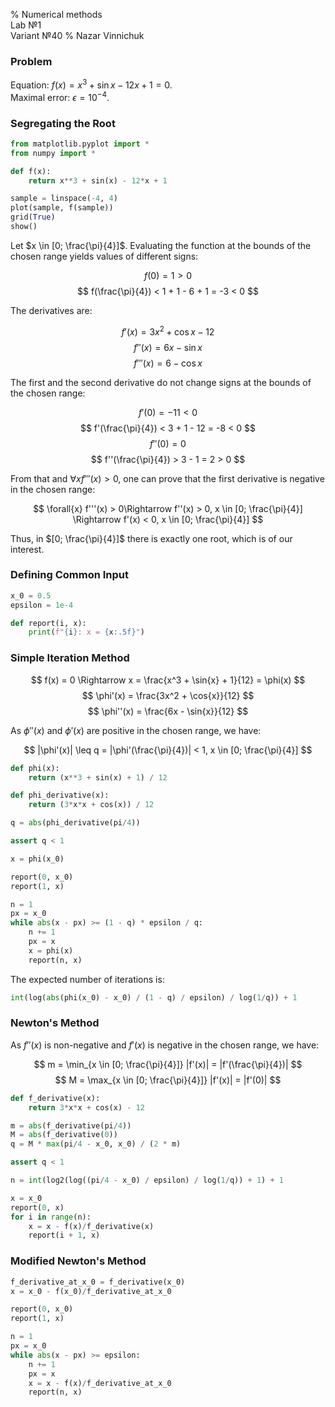 % Numerical methods <br> Lab №1 <br> Variant №40
% Nazar Vinnichuk

### Problem

Equation: $f(x) = x^3 + \sin{x} - 12x + 1 = 0$. <br>
Maximal error: $\epsilon = 10^{-4}$.

### Segregating the Root

```python
from matplotlib.pyplot import *
from numpy import *

def f(x):
    return x**3 + sin(x) - 12*x + 1

sample = linspace(-4, 4)
plot(sample, f(sample))
grid(True)
show()
```

Let $x \in [0; \frac{\pi}{4}]$. Evaluating the function at the bounds of the
chosen range yields values of different signs:

$$ f(0) = 1 > 0 $$
$$ f(\frac{\pi}{4}) < 1 + 1 - 6 + 1 = -3 < 0 $$

The derivatives are:

$$ f'(x) = 3x^2 + \cos{x} - 12 $$
$$ f''(x) = 6x - \sin{x} $$
$$ f'''(x) = 6 - \cos{x} $$

The first and the second derivative do not change signs at the bounds of the
chosen range:

$$ f'(0) = -11 < 0 $$
$$ f'(\frac{\pi}{4}) < 3 + 1 - 12 = -8 < 0 $$
$$ f''(0) = 0 $$
$$ f''(\frac{\pi}{4}) > 3 - 1 = 2 > 0 $$

From that and $\forall{x} f'''(x) > 0$, one can prove that the first
derivative is negative in the chosen range:

$$
\forall{x} f'''(x) > 0\Rightarrow
f''(x) > 0, x \in [0; \frac{\pi}{4}] \Rightarrow
f'(x) < 0, x \in [0; \frac{\pi}{4}]
$$

Thus, in $[0; \frac{\pi}{4}]$ there is exactly one root, which is of our interest.

### Defining Common Input

```python
x_0 = 0.5
epsilon = 1e-4

def report(i, x):
    print(f"{i}: x = {x:.5f}")
```

### Simple Iteration Method

$$ f(x) = 0 \Rightarrow x = \frac{x^3 + \sin{x} + 1}{12} = \phi(x) $$
$$ \phi'(x) = \frac{3x^2 + \cos{x}}{12} $$
$$ \phi''(x) = \frac{6x - \sin{x}}{12} $$

As $\phi''(x)$ and $\phi'(x)$ are positive in the chosen range, we have:

$$ |\phi'(x)| \leq q = |\phi'(\frac{\pi}{4})| < 1, x \in [0; \frac{\pi}{4}] $$

```python
def phi(x):
    return (x**3 + sin(x) + 1) / 12

def phi_derivative(x):
    return (3*x*x + cos(x)) / 12

q = abs(phi_derivative(pi/4))

assert q < 1

x = phi(x_0)

report(0, x_0)
report(1, x)

n = 1
px = x_0
while abs(x - px) >= (1 - q) * epsilon / q:
    n += 1
    px = x
    x = phi(x)
    report(n, x)
```

The expected number of iterations is:

```python
int(log(abs(phi(x_0) - x_0) / (1 - q) / epsilon) / log(1/q)) + 1
```

### Newton's Method

<!--
$$ f(x_0) > 0 + 0 - 0.6 + 1 > 0 $$

As we have already proved while choosing the range:

$$ f''(x_0) > 0 \Leftarrow x_0 \in [0; \frac{\pi}{4}] $$

Thus:

$$ f(x_0) \cdot f''(x_0) > 0 $$

Which means that $x_n$ will converge to $x_{\star}$ if $x_0 = 0.05$.
-->

As $f''(x)$ is non-negative and $f'(x)$ is negative in the chosen range, we have:

$$ m = \min_{x \in [0; \frac{\pi}{4}]} |f'(x)| = |f'(\frac{\pi}{4})| $$
$$ M = \max_{x \in [0; \frac{\pi}{4}]} |f'(x)| = |f'(0)| $$

```python
def f_derivative(x):
    return 3*x*x + cos(x) - 12

m = abs(f_derivative(pi/4))
M = abs(f_derivative(0))
q = M * max(pi/4 - x_0, x_0) / (2 * m)

assert q < 1

n = int(log2(log((pi/4 - x_0) / epsilon) / log(1/q)) + 1) + 1

x = x_0
report(0, x)
for i in range(n):
    x = x - f(x)/f_derivative(x)
    report(i + 1, x)
```

### Modified Newton's Method

```python
f_derivative_at_x_0 = f_derivative(x_0)
x = x_0 - f(x_0)/f_derivative_at_x_0

report(0, x_0)
report(1, x)

n = 1
px = x_0
while abs(x - px) >= epsilon:
    n += 1
    px = x
    x = x - f(x)/f_derivative_at_x_0
    report(n, x)
```

<style>
    .MathJax * {
        color: inherit !important;
    }
</style>
